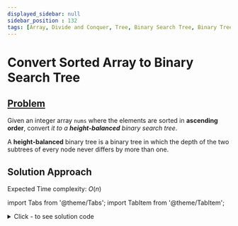 ```yaml
---
displayed_sidebar: null
sidebar_position : 132
tags: [Array, Divide and Conquer, Tree, Binary Search Tree, Binary Tree]
---
```


# Convert Sorted Array to Binary Search Tree

## [Problem](https://leetcode.com/problems/convert-sorted-array-to-binary-search-tree/)

<p>Given an integer array <code>nums</code> where the elements are sorted in <strong>ascending order</strong>, convert <em>it to a <strong>height-balanced</strong> binary search tree</em>.</p>

<p>A <strong>height-balanced</strong> binary tree is a binary tree in which the depth of the two subtrees of every node never differs by more than one.</p>

## Solution Approach

Expected Time complexity: $O(n)$

import Tabs from '@theme/Tabs';
import TabItem from '@theme/TabItem';

<details><summary>Click - to see solution code</summary>

<Tabs>
<TabItem value="cpp" label="C++">

```cpp
class Solution {
   public:
    TreeNode* createBST(vector<int> nums, int start, int end) {
        if (start > end) return NULL;
        int mid = (start + end) / 2;
        TreeNode* root = new TreeNode(nums[mid]);
        root->left = createBST(nums, start, mid - 1);
        root->right = createBST(nums, mid + 1, end);
        return root;
    }

    TreeNode* sortedArrayToBST(vector<int>& nums) {
        return createBST(nums, 0, nums.size() - 1);
    }
};

```
</TabItem>
</Tabs>

</details>
